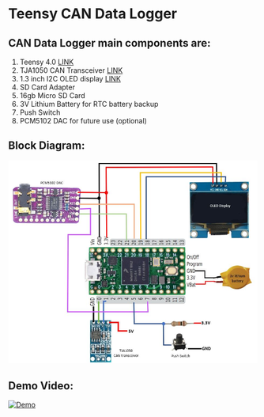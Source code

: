 # Teensy CAN Data Logger

## CAN Data Logger main components are:
1. Teensy 4.0 [LINK](https://www.pjrc.com/store/teensy40.html)
2. TJA1050 CAN Transceiver [LINK](https://www.amazon.com/KNACRO-TJA1050-controller-interface-module/dp/B01FX3ROZM)
3. 1.3 inch I2C OLED display [LINK](https://robocraze.com/1-3inch-oled)
4. SD Card Adapter
5. 16gb Micro SD Card
6. 3V Lithium Battery for RTC battery backup
7. Push Switch
8. PCM5102 DAC for future use (optional)

## **Block Diagram:**

![alt text](https://github.com/niladridmgit/TeensyCanDataLogger/blob/main/images/BlockDiagram.JPG)

## **Demo Video:**

[![Demo](https://img.youtube.com/vi/bFs53gjJ5pw/0.jpg)](https://youtu.be/bFs53gjJ5pw)

